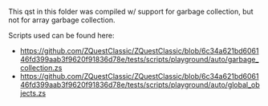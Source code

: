This qst in this folder was compiled w/ support for garbage collection, but not for array garbage collection.

Scripts used can be found here:

- https://github.com/ZQuestClassic/ZQuestClassic/blob/6c34a621bd606146fd399aab3f9620f91836d78e/tests/scripts/playground/auto/garbage_collection.zs
- https://github.com/ZQuestClassic/ZQuestClassic/blob/6c34a621bd606146fd399aab3f9620f91836d78e/tests/scripts/playground/auto/global_objects.zs
